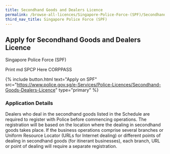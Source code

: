 ```yaml
---
title: Secondhand Goods and Dealers Licence
permalink: /browse-all-licences/Singapore-Police-Force-(SPF)/Secondhand-Goods-and-Dealers-Licence
third_nav_title: Singapore Police Force (SPF)
---
```


## Apply for Secondhand Goods and Dealers Licence

Singapore Police Force (SPF)

Print md SPCP Here CORPPASS

{% include button.html text="Apply on SPF" src="https://www.police.gov.sg/e-Services/Police-Licences/Secondhand-Goods-Dealers-Licence" type="primary" %}

### Application Details

<p>Dealers who deal in the secondhand goods listed in the Schedule are required to register with Police before commencing operations. The registration will be based on the location where the dealing in secondhand goods takes place. If the business operations comprise several branches or Uniform Resource Locator (URLs for Internet dealing) or different points of dealing in secondhand goods (for itinerant businesses), each branch, URL or point of dealing will require a separate registration.</p>

